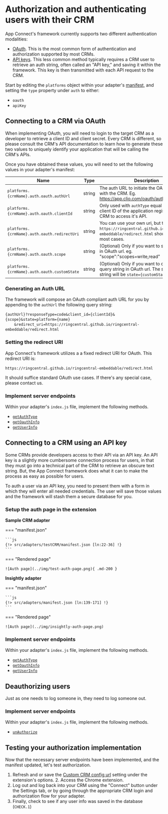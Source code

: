 # Authorization and authenticating users with their CRM

App Connect's framework currently supports two different authentication modalities:

* [OAuth](#connecting-to-a-crm-via-oauth). This is the most common form of authentication and authorization supported by most CRMs. 
* [API keys](#connecting-to-a-crm-using-an-api-key). This less common method typically requires a CRM user to retrieve an auth string, often called an "API key," and saving it within the framework. This key is then transmitted with each API request to the CRM. 

Start by editing the `platforms` object within your adapter's [manifest](manifest.md), and setting the `type` property under `auth` to either:

* `oauth`
* `apiKey`

## Connecting to a CRM via OAuth

When implementing OAuth, you will need to login to the target CRM as a developer to retrieve a client ID and client secret. Every CRM is different, so please consult the CRM's API documentation to learn how to generate these two values to uniquely identify your application that will be calling the CRM's APIs. 

Once you have obtained these values, you will need to set the following values in your adapter's manifest:

| Name                             | Type   | Description |
|----------------------------------|--------|-------------|
| `platforms.{crmName}.auth.oauth.authUrl`    | string | The auth URL to initiate the OAuth process with the CRM. Eg. https://app.clio.com/oauth/authorize |
| `platforms.{crmName}.auth.oauth.clientId`   | string | Only used with `authType` equal to `oauth`. The client ID of the application registered with the CRM to access it's API. | 
| `platforms.{crmName}.auth.oauth.redirectUri`| string | You can use your own uri, but the default one `https://ringcentral.github.io/ringcentral-embeddable/redirect.html` should work in most cases. |
| `platforms.{crmName}.auth.oauth.scope`      | string | (Optional) Only if you want to specify scopes in OAuth url. eg. "scope":"scopes=write,read" |
| `platforms.{crmName}.auth.oauth.customState`| string | (Optional) Only if you want to override state query string in OAuth url. The state query string will be `state={customState}` instead. |


### Generating an Auth URL

The framework will compose an OAuth compliant auth URL for you by appending to the `authUrl` the following query string:

    {authUrl}?responseType=code&client_id={clientId}&{scope}&state=platform={name}
		&redirect_uri=https://ringcentral.github.io/ringcentral-embeddable/redirect.html

### Setting the redirect URI

App Connect's framework utilizes a a fixed redirect URI for OAuth. This redirect URI is: 

    https://ringcentral.github.io/ringcentral-embeddable/redirect.html

It should suffice standard OAuth use cases. If there's any special case, please contact us.

### Implement server endpoints

Within your adapter's `index.js` file, implement the following methods.

* [`getAuthType`](interfaces/getAuthType.md)
* [`getOauthInfo`](interfaces/getOauthInfo.md)
* [`getUserInfo`](interfaces/getUserInfo.md)

## Connecting to a CRM using an API key

Some CRMs provide developers access to their API via an API key. An API key is a slightly more cumbersome connection process for users, in that they must go into a technical part of the CRM to retrieve an obscure text string. But, the App Connect framework does what it can to make the process as easy as possible for users. 

To auth a user via an API key, you need to present them with a form in which they will enter all needed credentials. The user will save those values and the framework will stash them a secure database for you. 

### Setup the auth page in the extension

**Sample CRM adapter**

=== "manifest.json"

    ```js 
    {!> src/adapters/testCRM/manifest.json [ln:22-36] !}
    ```

=== "Rendered page"

    ![Auth page](../img/test-auth-page.png){ .md-200 }

**Insightly adapter**

=== "manifest.json"

    ```js
    {!> src/adapters/manifest.json [ln:139-171] !}
    ```

=== "Rendered page"

    ![Auth page](../img/insightly-auth-page.png)

### Implement server endpoints

Within your adapter's `index.js` file, implement the following methods.

* [`getAuthType`](interfaces/getAuthType.md)
* [`getOauthInfo`](interfaces/getOauthInfo.md)
* [`getUserInfo`](interfaces/getUserInfo.md)

## Deauthorizing users

Just as one needs to log someone in, they need to log someone out. 

### Implement server endpoints

Within your adapter's `index.js` file, implement the following methods.

* [`unAuthorize`](interfaces/unAuthorize.md)

## Testing your authorization implementation

Now that the necessary server endpoints have been implemented, and the manifest updated, let's test authorization. 

1. Refresh and or save the [Custom CRM config url](../users/settings.md#loading-custom-crm-adapter) setting under the extension's options. 
   2. Access the Chrome extension. 
3. Log out and log back into your CRM using the "Connect" button under the Settings tab, or by going through the appropriate CRM login and authorization flow for your adapter.
4. Finally, check to see if any user info was saved in the database (`CHECK.1`)

